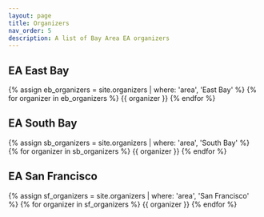 ```yaml
---
layout: page
title: Organizers
nav_order: 5
description: A list of Bay Area EA organizers
---
```


## EA East Bay

<div class="area">
  {% assign eb_organizers = site.organizers | where: 'area', 'East Bay' %}
  {% for organizer in eb_organizers %}
  {{ organizer }}
  {% endfor %}
</div>

## EA South Bay

<div class="area">
  {% assign sb_organizers = site.organizers | where: 'area', 'South Bay' %}
  {% for organizer in sb_organizers %}
  {{ organizer }}
  {% endfor %}
</div>


## EA San Francisco

<div class="area">
  {% assign sf_organizers = site.organizers | where: 'area', 'San Francisco' %}
  {% for organizer in sf_organizers %}
  {{ organizer }}
  {% endfor %}
</div>
